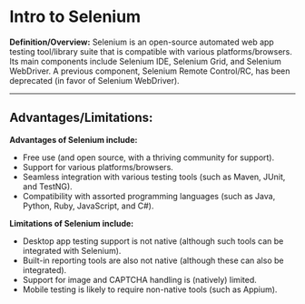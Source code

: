 # Intro to Selenium
  
**Definition/Overview:** Selenium is an open-source automated web app testing tool/library suite that is compatible with various platforms/browsers. Its main components include Selenium IDE, Selenium Grid, and Selenium WebDriver. A previous component, Selenium Remote Control/RC, has been deprecated (in favor of Selenium WebDriver).
  
<hr />
  
## Advantages/Limitations:
  
**Advantages of Selenium include:**
  
* Free use (and open source, with a thriving community for support).
* Support for various platforms/browsers.
* Seamless integration with various testing tools (such as Maven, JUnit, and TestNG).
* Compatibility with assorted programming languages (such as Java, Python, Ruby, JavaScript, and C#).
  
**Limitations of Selenium include:**
  
* Desktop app testing support is not native (although such tools can be integrated with Selenium).
* Built-in reporting tools are also not native (although these can also be integrated).
* Support for image and CAPTCHA handling is (natively) limited.
* Mobile testing is likely to require non-native tools (such as Appium).
